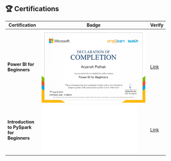 ## 🏆 Certifications  
| Certification | Badge | Verify |  
|---------------|-------|--------|  
| **Power BI for Beginners** | ![CERTIFICATE](power_bi_for_beginners_jpg.jpg) | [Link](https://www.credly.com/badges/YOUR_ID) |  
| **Introduction to PySpark for Beginners** | ![CERTIFICATE](certifications/google-cert.pdf) | [Link](https://coursera.org/verify/XYZ123) |  
